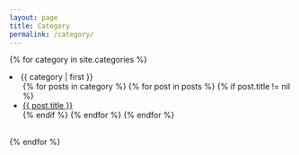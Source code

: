 ```yaml
---
layout: page
title: Category
permalink: /category/
---
```


{% for category in site.categories %}
<li><a name="{{ category | first }}">{{ category | first }}</a>
  <ul>
  {% for posts in category %}
    {% for post in posts %}
      {% if post.title != nil %}
        <li><a href="{{ post.url }}">{{ post.title }}</a></li>
      {% endif %}
    {% endfor %}
  {% endfor %}
  </ul>
</li>
<br/>
{% endfor %}

<!--
<h3>devops-diary 카테고리의 모든 POST들</h3>

{% for post in site.categories.devops-diary %}
    {% if post.title != nil %}
<li><a href="{{ post.url }}">{{ post.title }}</a></li>
    {% endif %}
{% endfor %}

<h3>카테고리 목록을 뽑아보자</h3>

{% for category in site.categories %}
<li>{{ category | first }}</li>
{% endfor %}
-->
